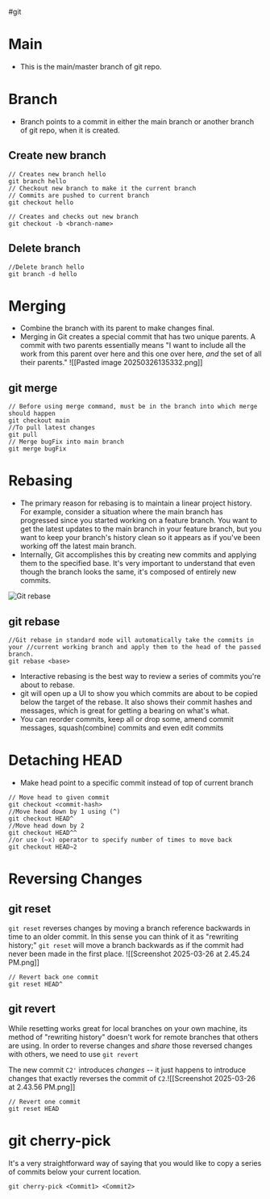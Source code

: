#git

# Main
+ This is the main/master branch of git repo.
# Branch
+ Branch points to a commit in either the main branch or another branch of git repo, when it is created.
## Create new branch
```git
// Creates new branch hello
git branch hello
// Checkout new branch to make it the current branch
// Commits are pushed to current branch
git checkout hello

// Creates and checks out new branch
git checkout -b <branch-name>
```
## Delete branch
```git
//Delete branch hello
git branch -d hello
```
# Merging
+ Combine the branch with its parent to make changes final.
+ Merging in Git creates a special commit that has two unique parents. A commit with two parents essentially means "I want to include all the work from this parent over here and this one over here, _and_ the set of all their parents."
![[Pasted image 20250326135332.png]]
## git merge
```git
// Before using merge command, must be in the branch into which merge should happen
git checkout main
//To pull latest changes
git pull
// Merge bugFix into main branch
git merge bugFix
```
# Rebasing
+ The primary reason for rebasing is to maintain a linear project history. For example, consider a situation where the main branch has progressed since you started working on a feature branch. You want to get the latest updates to the main branch in your feature branch, but you want to keep your branch's history clean so it appears as if you've been working off the latest main branch.
+ Internally, Git accomplishes this by creating new commits and applying them to the specified base. It's very important to understand that even though the branch looks the same, it's composed of entirely new commits.

![Git rebase](https://wac-cdn.atlassian.com/dam/jcr:4e576671-1b7f-43db-afb5-cf8db8df8e4a/01%20What%20is%20git%20rebase.svg?cdnVersion=2630)
## git rebase
```git
//Git rebase in standard mode will automatically take the commits in your //current working branch and apply them to the head of the passed branch.
git rebase <base>
```
+ Interactive rebasing is the best way to review a series of commits you're about to rebase.
+ git will open up a UI to show you which commits are about to be copied below the target of the rebase. It also shows their commit hashes and messages, which is great for getting a bearing on what's what.
+ You can reorder commits, keep all or drop some, amend commit messages, squash(combine) commits and even edit commits
# Detaching HEAD
+ Make head point to a specific commit instead of top of current branch
```git
// Move head to given commit
git checkout <commit-hash>
//Move head down by 1 using (^)
git checkout HEAD^
//Move head down by 2
git checkout HEAD^^
//or use (~x) operator to specify number of times to move back
git checkout HEAD~2
```
# Reversing Changes
## git reset
`git reset` reverses changes by moving a branch reference backwards in time to an older commit. In this sense you can think of it as "rewriting history;" `git reset` will move a branch backwards as if the commit had never been made in the first place.
![[Screenshot 2025-03-26 at 2.45.24 PM.png]]
```git
// Revert back one commit
git reset HEAD^
```
## git revert
While resetting works great for local branches on your own machine, its method of "rewriting history" doesn't work for remote branches that others are using.
In order to reverse changes and _share_ those reversed changes with others, we need to use `git revert`

The new commit `C2'` introduces _changes_ -- it just happens to introduce changes that exactly reverses the commit of `C2`.![[Screenshot 2025-03-26 at 2.43.56 PM.png]]
```git
// Revert one commit
git reset HEAD
```
# git cherry-pick
It's a very straightforward way of saying that you would like to copy a series of commits below your current location.
```git
git cherry-pick <Commit1> <Commit2>
```